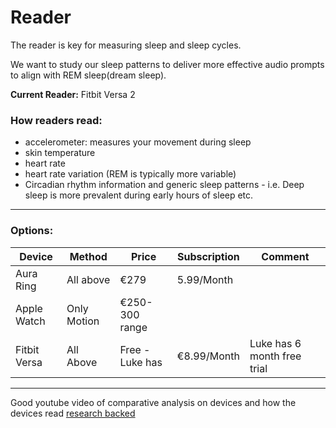 # Reader

The reader is key for measuring sleep and sleep cycles. 

We want to study our sleep patterns to deliver more effective audio prompts to align with REM sleep(dream sleep). 

**Current Reader:** Fitbit Versa 2

### How readers read:

- accelerometer: measures your movement during sleep
- skin temperature
- heart rate
- heart rate variation (REM is typically more variable)
- Circadian rhythm information and generic sleep patterns - i.e. Deep sleep is more prevalent during early hours of sleep etc.


---

### Options: 

| Device | Method | Price  | Subscription | Comment |
| --- | --- | --- | --- | --- |
| Aura Ring | All above  | €279 | 5.99/Month |  |
| Apple Watch | Only Motion | €250-300 range  |  |  |
| Fitbit Versa  | All Above | Free - Luke has  | €8.99/Month | Luke has 6 month free trial |


---

Good youtube video of comparative analysis on devices and how the devices read [research backed](https://www.youtube.com/watch?v=niLuR68YleI&t=254s)